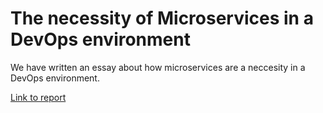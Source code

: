 # The necessity of Microservices in a DevOps environment

We have written an essay about how microservices are a neccesity in a DevOps environment.

[Link to report](./jcelik-pridell%20devops_essay_microservices.pdf)

